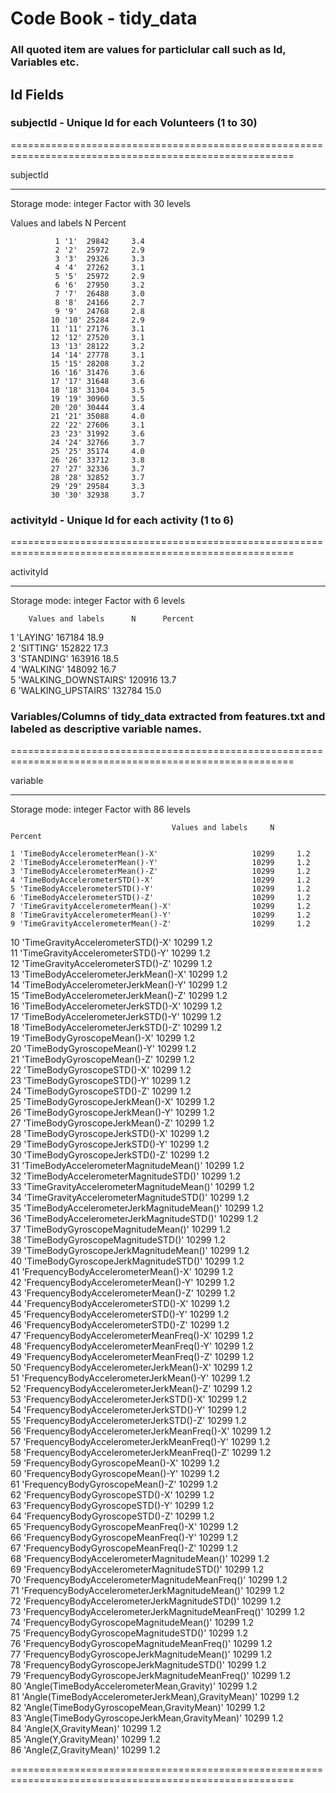 # Code Book - tidy_data
### All quoted item are values for particlular call such as Id, Variables etc.

## Id Fields

### subjectId - Unique Id for each Volunteers (1 to 30)

=======================================================================================================

   subjectId

-------------------------------------------------------------------------------------------------------

   Storage mode: integer
   Factor with 30 levels

   Values and labels     N     Percent  
                                        
              1 '1'  29842     3.4      
              2 '2'  25972     2.9      
              3 '3'  29326     3.3      
              4 '4'  27262     3.1      
              5 '5'  25972     2.9      
              6 '6'  27950     3.2      
              7 '7'  26488     3.0      
              8 '8'  24166     2.7      
              9 '9'  24768     2.8      
             10 '10' 25284     2.9      
             11 '11' 27176     3.1      
             12 '12' 27520     3.1      
             13 '13' 28122     3.2      
             14 '14' 27778     3.1      
             15 '15' 28208     3.2      
             16 '16' 31476     3.6      
             17 '17' 31648     3.6      
             18 '18' 31304     3.5      
             19 '19' 30960     3.5      
             20 '20' 30444     3.4      
             21 '21' 35088     4.0      
             22 '22' 27606     3.1      
             23 '23' 31992     3.6      
             24 '24' 32766     3.7      
             25 '25' 35174     4.0      
             26 '26' 33712     3.8      
             27 '27' 32336     3.7      
             28 '28' 32852     3.7      
             29 '29' 29584     3.3      
             30 '30' 32938     3.7      

### activityId - Unique Id for each activity (1 to 6)

=======================================================================================================

   activityId

-------------------------------------------------------------------------------------------------------

   Storage mode: integer
   Factor with 6 levels

        Values and labels      N      Percent   
                                                
   1 'LAYING'             167184     18.9       
   2 'SITTING'            152822     17.3       
   3 'STANDING'           163916     18.5       
   4 'WALKING'            148092     16.7       
   5 'WALKING_DOWNSTAIRS' 120916     13.7       
   6 'WALKING_UPSTAIRS'   132784     15.0       

### Variables/Columns of tidy_data extracted from features.txt and labeled as descriptive variable names.


=======================================================================================================

   variable

-------------------------------------------------------------------------------------------------------

   Storage mode: integer
   Factor with 86 levels

                                        Values and labels     N     Percent  
                                                                             
    1 'TimeBodyAccelerometerMean()-X'                     10299     1.2      
    2 'TimeBodyAccelerometerMean()-Y'                     10299     1.2      
    3 'TimeBodyAccelerometerMean()-Z'                     10299     1.2      
    4 'TimeBodyAccelerometerSTD()-X'                      10299     1.2      
    5 'TimeBodyAccelerometerSTD()-Y'                      10299     1.2      
    6 'TimeBodyAccelerometerSTD()-Z'                      10299     1.2      
    7 'TimeGravityAccelerometerMean()-X'                  10299     1.2      
    8 'TimeGravityAccelerometerMean()-Y'                  10299     1.2      
    9 'TimeGravityAccelerometerMean()-Z'                  10299     1.2      
   10 'TimeGravityAccelerometerSTD()-X'                   10299     1.2      
   11 'TimeGravityAccelerometerSTD()-Y'                   10299     1.2      
   12 'TimeGravityAccelerometerSTD()-Z'                   10299     1.2      
   13 'TimeBodyAccelerometerJerkMean()-X'                 10299     1.2      
   14 'TimeBodyAccelerometerJerkMean()-Y'                 10299     1.2      
   15 'TimeBodyAccelerometerJerkMean()-Z'                 10299     1.2      
   16 'TimeBodyAccelerometerJerkSTD()-X'                  10299     1.2      
   17 'TimeBodyAccelerometerJerkSTD()-Y'                  10299     1.2      
   18 'TimeBodyAccelerometerJerkSTD()-Z'                  10299     1.2      
   19 'TimeBodyGyroscopeMean()-X'                         10299     1.2      
   20 'TimeBodyGyroscopeMean()-Y'                         10299     1.2      
   21 'TimeBodyGyroscopeMean()-Z'                         10299     1.2      
   22 'TimeBodyGyroscopeSTD()-X'                          10299     1.2      
   23 'TimeBodyGyroscopeSTD()-Y'                          10299     1.2      
   24 'TimeBodyGyroscopeSTD()-Z'                          10299     1.2      
   25 'TimeBodyGyroscopeJerkMean()-X'                     10299     1.2      
   26 'TimeBodyGyroscopeJerkMean()-Y'                     10299     1.2      
   27 'TimeBodyGyroscopeJerkMean()-Z'                     10299     1.2      
   28 'TimeBodyGyroscopeJerkSTD()-X'                      10299     1.2      
   29 'TimeBodyGyroscopeJerkSTD()-Y'                      10299     1.2      
   30 'TimeBodyGyroscopeJerkSTD()-Z'                      10299     1.2      
   31 'TimeBodyAccelerometerMagnitudeMean()'              10299     1.2      
   32 'TimeBodyAccelerometerMagnitudeSTD()'               10299     1.2      
   33 'TimeGravityAccelerometerMagnitudeMean()'           10299     1.2      
   34 'TimeGravityAccelerometerMagnitudeSTD()'            10299     1.2      
   35 'TimeBodyAccelerometerJerkMagnitudeMean()'          10299     1.2      
   36 'TimeBodyAccelerometerJerkMagnitudeSTD()'           10299     1.2      
   37 'TimeBodyGyroscopeMagnitudeMean()'                  10299     1.2      
   38 'TimeBodyGyroscopeMagnitudeSTD()'                   10299     1.2      
   39 'TimeBodyGyroscopeJerkMagnitudeMean()'              10299     1.2      
   40 'TimeBodyGyroscopeJerkMagnitudeSTD()'               10299     1.2      
   41 'FrequencyBodyAccelerometerMean()-X'                10299     1.2      
   42 'FrequencyBodyAccelerometerMean()-Y'                10299     1.2      
   43 'FrequencyBodyAccelerometerMean()-Z'                10299     1.2      
   44 'FrequencyBodyAccelerometerSTD()-X'                 10299     1.2      
   45 'FrequencyBodyAccelerometerSTD()-Y'                 10299     1.2      
   46 'FrequencyBodyAccelerometerSTD()-Z'                 10299     1.2      
   47 'FrequencyBodyAccelerometerMeanFreq()-X'            10299     1.2      
   48 'FrequencyBodyAccelerometerMeanFreq()-Y'            10299     1.2      
   49 'FrequencyBodyAccelerometerMeanFreq()-Z'            10299     1.2      
   50 'FrequencyBodyAccelerometerJerkMean()-X'            10299     1.2      
   51 'FrequencyBodyAccelerometerJerkMean()-Y'            10299     1.2      
   52 'FrequencyBodyAccelerometerJerkMean()-Z'            10299     1.2      
   53 'FrequencyBodyAccelerometerJerkSTD()-X'             10299     1.2      
   54 'FrequencyBodyAccelerometerJerkSTD()-Y'             10299     1.2      
   55 'FrequencyBodyAccelerometerJerkSTD()-Z'             10299     1.2      
   56 'FrequencyBodyAccelerometerJerkMeanFreq()-X'        10299     1.2      
   57 'FrequencyBodyAccelerometerJerkMeanFreq()-Y'        10299     1.2      
   58 'FrequencyBodyAccelerometerJerkMeanFreq()-Z'        10299     1.2      
   59 'FrequencyBodyGyroscopeMean()-X'                    10299     1.2      
   60 'FrequencyBodyGyroscopeMean()-Y'                    10299     1.2      
   61 'FrequencyBodyGyroscopeMean()-Z'                    10299     1.2      
   62 'FrequencyBodyGyroscopeSTD()-X'                     10299     1.2      
   63 'FrequencyBodyGyroscopeSTD()-Y'                     10299     1.2      
   64 'FrequencyBodyGyroscopeSTD()-Z'                     10299     1.2      
   65 'FrequencyBodyGyroscopeMeanFreq()-X'                10299     1.2      
   66 'FrequencyBodyGyroscopeMeanFreq()-Y'                10299     1.2      
   67 'FrequencyBodyGyroscopeMeanFreq()-Z'                10299     1.2      
   68 'FrequencyBodyAccelerometerMagnitudeMean()'         10299     1.2      
   69 'FrequencyBodyAccelerometerMagnitudeSTD()'          10299     1.2      
   70 'FrequencyBodyAccelerometerMagnitudeMeanFreq()'     10299     1.2      
   71 'FrequencyBodyAccelerometerJerkMagnitudeMean()'     10299     1.2      
   72 'FrequencyBodyAccelerometerJerkMagnitudeSTD()'      10299     1.2      
   73 'FrequencyBodyAccelerometerJerkMagnitudeMeanFreq()' 10299     1.2      
   74 'FrequencyBodyGyroscopeMagnitudeMean()'             10299     1.2      
   75 'FrequencyBodyGyroscopeMagnitudeSTD()'              10299     1.2      
   76 'FrequencyBodyGyroscopeMagnitudeMeanFreq()'         10299     1.2      
   77 'FrequencyBodyGyroscopeJerkMagnitudeMean()'         10299     1.2      
   78 'FrequencyBodyGyroscopeJerkMagnitudeSTD()'          10299     1.2      
   79 'FrequencyBodyGyroscopeJerkMagnitudeMeanFreq()'     10299     1.2      
   80 'Angle(TimeBodyAccelerometerMean,Gravity)'          10299     1.2      
   81 'Angle(TimeBodyAccelerometerJerkMean),GravityMean)' 10299     1.2      
   82 'Angle(TimeBodyGyroscopeMean,GravityMean)'          10299     1.2      
   83 'Angle(TimeBodyGyroscopeJerkMean,GravityMean)'      10299     1.2      
   84 'Angle(X,GravityMean)'                              10299     1.2      
   85 'Angle(Y,GravityMean)'                              10299     1.2      
   86 'Angle(Z,GravityMean)'                              10299     1.2      

=======================================================================================================
